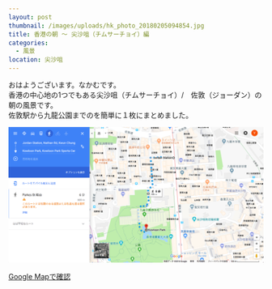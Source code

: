 ```yaml
---
layout: post
thumbnail: /images/uploads/hk_photo_20180205094854.jpg
title: 香港の朝 〜 尖沙咀（チムサーチョイ）編
categories:
  - 風景
location: 尖沙咀
---
```

おはようございます。なかむです。  
香港の中心地の1つでもある尖沙咀（チムサーチョイ）/　佐敦（ジョーダン）の朝の風景です。  
佐敦駅から九龍公園までのを簡単に１枚にまとめました。

![Google Map（佐敦->尖沙咀）](/images/uploads/hk_photo_20180205094854_google_map.png)

[Google Mapで確認](https://www.google.com/maps/dir/Jordan+Station,+Nathan+Rd,+Kwun+Chung/Kowloon+Park,+Kowloon+Park+Sports+Centre,+22+Austin+Rd,+Tsim+Sha+Tsui/@22.3027683,114.1699835,17.27z/data=!4m19!4m18!1m10!1m1!1s0x340400ebbc70786b:0x12adc48552860a60!2m2!1d114.171661!2d22.3042943!3m4!1m2!1d114.1705331!2d22.3028134!3s0x340400ec871a122b:0x2f0a3a3c5cf45794!1m5!1m1!1s0x340400ecfd5d4729:0xe889628bf5d2e386!2m2!1d114.1704479!2d22.3013212!3e2?hl=ja)

